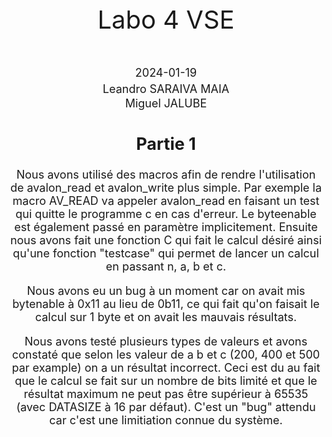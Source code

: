 <style>
    .center-img {
        display: block;
        margin-left: auto;
        margin-right: auto;
    }
</style>

<div style="text-align:center; font-size: 40px; margin-top: 400px">Labo 4 VSE</div>
<div style="text-align:center; font-size: 40px; margin-top: 15px"></h1>
<div style="text-align:center; font-size: 18px; margin-top: 50px">2024-01-19</h3>
<div style="text-align:center; font-size: 18px; margin-top: 5px">Leandro SARAIVA MAIA</h3>
<div style="text-align:center; font-size: 18px; margin-top: 2px">Miguel JALUBE</h3>

<div style="page-break-after: always"></div>

## Partie 1

Nous avons utilisé des macros afin de rendre l'utilisation de avalon_read et avalon_write plus simple. Par exemple la macro AV_READ va appeler avalon_read en faisant un test qui quitte le programme c en cas d'erreur. Le byteenable est également passé en paramètre implicitement.
Ensuite nous avons fait une fonction C qui fait le calcul désiré ainsi qu'une fonction "testcase" qui permet de lancer un calcul en passant n, a, b et c.

Nous avons eu un bug à un moment car on avait mis bytenable à 0x11 au lieu de 0b11, ce qui fait qu'on faisait le calcul sur 1 byte et on avait les mauvais résultats.

Nous avons testé plusieurs types de valeurs et avons constaté que selon les valeur de a b et c (200, 400 et 500 par example) on a un résultat incorrect. Ceci est du au fait que le calcul se fait sur un nombre de bits limité et que le résultat maximum ne peut pas être supérieur à 65535 (avec DATASIZE à 16 par défaut). C'est un "bug" attendu car c'est une limitiation connue du système.